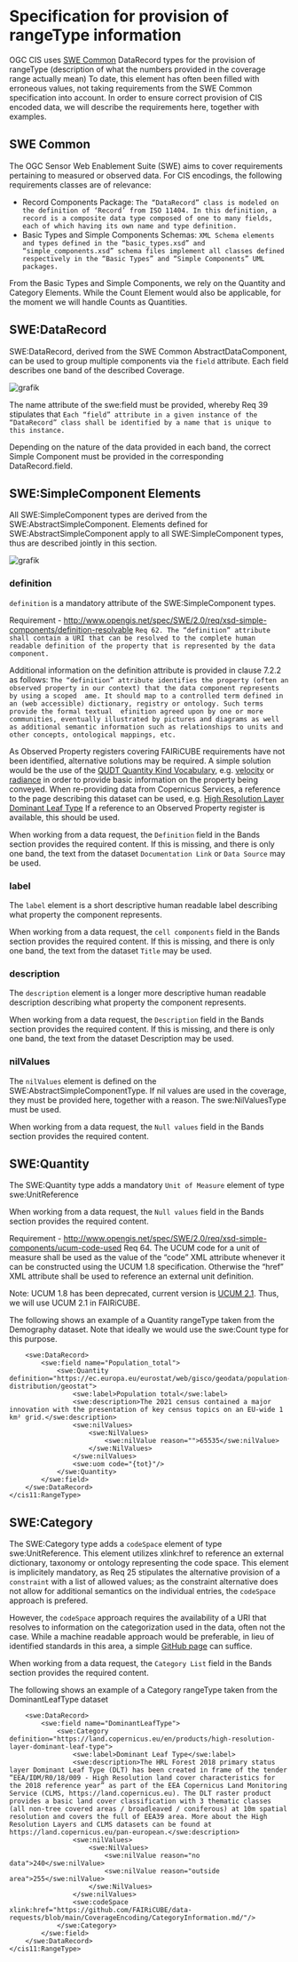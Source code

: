 # Specification for provision of rangeType information

OGC CIS uses [SWE Common](https://portal.ogc.org/files/?artifact_id=41157) DataRecord types for the provision of rangeType (description of what the numbers provided in the coverage range actually mean)
To date, this element has often been filled with erroneous values, not taking requirements from the SWE Common specification into account.
In order to ensure correct provision of CIS encoded data, we will describe the requirements here, together with examples.

## SWE Common
The OGC Sensor Web Enablement Suite (SWE) aims to cover requirements pertaining to measured or observed data. 
For CIS encodings, the following requirements classes are of relevance:
- Record Components Package: `The “DataRecord” class is modeled on the definition of ‘Record’ from ISO 11404. In this definition, a record is a composite data type composed of one to many fields, each of which having its own name and type definition.`
- Basic Types and Simple Components Schemas: `XML Schema elements and types defined in the “basic_types.xsd” and “simple_components.xsd” schema files implement all classes defined respectively in the “Basic Types” and “Simple Components” UML packages.`

From the Basic Types and Simple Components, we rely on the Quantity and Category Elements. 
While the Count Element would also be applicable, for the moment we will handle Counts as Quantities.

## SWE:DataRecord
SWE:DataRecord, derived from the SWE Common AbstractDataComponent, can be used to group multiple components via the `field` attribute. 
Each field describes one band of the described Coverage.

![grafik](https://github.com/FAIRiCUBE/data-requests/assets/11915304/f943b189-cc85-4ccf-a39e-d85cad4a3e6f)

The name attribute of the swe:field must be provided, whereby Req 39 stipulates that `Each “field” attribute in a given instance of the “DataRecord” class shall be identified by a name that is unique to this instance.`

Depending on the nature of the data provided in each band, the correct Simple Component must be provided in the corresponding DataRecord.field.

## SWE:SimpleComponent Elements
All SWE:SimpleComponent types are derived from the SWE:AbstractSimpleComponent. Elements defined for SWE:AbstractSimpleComponent apply to all SWE:SimpleComponent types, thus are described jointly in this section.

![grafik](https://github.com/FAIRiCUBE/data-requests/assets/11915304/04029405-8c1d-4b67-a210-7ce1288423c4)

### definition 
`definition` is a mandatory attribute of the SWE:SimpleComponent types.

Requirement - http://www.opengis.net/spec/SWE/2.0/req/xsd-simple-components/definition-resolvable
`Req 62. The “definition” attribute shall contain a URI that can be resolved to the complete human readable definition of the property that is represented by the data component.`

Additional information on the definition attribute is provided in clause 7.2.2 as follows:
`The “definition” attribute identifies the property (often an observed property in our context) that the data component represents by using a scoped  ame. It should map to a controlled term defined in an (web accessible) dictionary, registry or ontology. Such terms provide the formal textual  efinition agreed upon by one or more communities, eventually illustrated by pictures and diagrams as well as additional semantic information such as relationships to units and other concepts, ontological mappings, etc. `

As Observed Property registers covering FAIRiCUBE requirements have not been identified, alternative solutions may be required. A simple solution would be the use of the [QUDT Quantity Kind Vocabulary](http://qudt.org/2.1/vocab/quantitykind), e.g. [velocity](https://qudt.org/vocab/quantitykind/Velocity) or [radiance](https://qudt.org/vocab/quantitykind/Radiance) in order to provide basic information on the property being conveyed. When re-providing data from Copernicus Services, a reference to the page describing this dataset can be used, e.g. [High Resolution Layer Dominant Leaf Type](https://land.copernicus.eu/en/products/high-resolution-layer-dominant-leaf-type)
If a reference to an Observed Property register is available, this should be used.

When working from a data request, the `Definition` field in the Bands section provides the required content.
If this is missing, and there is only one band, the text from the dataset `Documentation Link` or `Data Source` may be used.

### label
The `label` element is a short descriptive human readable label describing what property the component represents.

When working from a data request, the `cell components` field in the Bands section provides the required content.
If this is missing, and there is only one band, the text from the dataset `Title` may be used.

### description
The `description` element is a longer more descriptive human readable description describing what property the component represents.

When working from a data request, the `Description` field in the Bands section provides the required content.
If this is missing, and there is only one band, the text from the dataset Description may be used.

### nilValues
The `nilValues` element is defined on the SWE:AbstractSimpleComponentType. If nil values are used in the coverage, they must be provided here, together with a reason. The swe:NilValuesType must be used.

When working from a data request, the `Null values` field in the Bands section provides the required content.

## SWE:Quantity
The SWE:Quantity type adds a mandatory `Unit of Measure` element of type swe:UnitReference

When working from a data request, the `Null values` field in the Bands section provides the required content.

Requirement - http://www.opengis.net/spec/SWE/2.0/req/xsd-simple-components/ucum-code-used
Req 64. The UCUM code for a unit of measure shall be used as the value of the “code” XML attribute whenever it can be constructed using the UCUM 1.8 specification. Otherwise the “href” XML attribute shall be used to reference an external unit definition.

Note: UCUM 1.8 has been deprecated, current version is [UCUM 2.1](https://ucum.org/ucum). Thus, we will use UCUM 2.1 in FAIRiCUBE.

The following shows an example of a Quantity rangeType taken from the Demography dataset. Note that ideally we would use the swe:Count type for this purpose.

```<cis11:RangeType>
	<swe:DataRecord>
		<swe:field name="Population_total">
			<swe:Quantity definition="https://ec.europa.eu/eurostat/web/gisco/geodata/population-distribution/geostat">
				<swe:label>Population total</swe:label>
				<swe:description>The 2021 census contained a major innovation with the presentation of key census topics on an EU-wide 1 km² grid.</swe:description>
				<swe:nilValues>
					<swe:NilValues>
						<swe:nilValue reason="">65535</swe:nilValue>
					</swe:NilValues>
				</swe:nilValues>
				<swe:uom code="{tot}"/>
			</swe:Quantity>
		</swe:field>
	</swe:DataRecord>
</cis11:RangeType>
```

## SWE:Category
The SWE:Category type adds a `codeSpace` element of type swe:UnitReference. This element utilizes xlink:href to reference an external dictionary, taxonomy or ontology representing the code space. This element is implicitely mandatory, as Req 25 stipulates the alternative provision of a `constraint` with a list of allowed values; as the constraint alternative does not allow for additional semantics on the individual entries, the `codeSpace` approach is prefered.

However, the `codeSpace` approach requires the availability of a URI that resolves to information on the categorization used in the data, often not the case. While a machine readable approach would be preferable, in lieu of identified standards in this area, a simple [GitHub page](https://github.com/FAIRiCUBE/data-requests/blob/main/CoverageEncoding/CategoryInformation.md) can suffice.

When working from a data request, the `Category List` field in the Bands section provides the required content.

The following shows an example of a Category rangeType taken from the DominantLeafType dataset

```<cis11:RangeType>
	<swe:DataRecord>
		<swe:field name="DominantLeafType">
			<swe:Category definition="https://land.copernicus.eu/en/products/high-resolution-layer-dominant-leaf-type">
				<swe:label>Dominant Leaf Type</swe:label>
				<swe:description>The HRL Forest 2018 primary status layer Dominant Leaf Type (DLT) has been created in frame of the tender “EEA/IDM/R0/18/009 - High Resolution land cover characteristics for the 2018 reference year” as part of the EEA Copernicus Land Monitoring Service (CLMS, https://land.copernicus.eu). The DLT raster product provides a basic land cover classification with 3 thematic classes (all non-tree covered areas / broadleaved / coniferous) at 10m spatial resolution and covers the full of EEA39 area. More about the High Resolution Layers and CLMS datasets can be found at https://land.copernicus.eu/pan-european.</swe:description>
				<swe:nilValues>
					<swe:NilValues>
						<swe:nilValue reason="no data">240</swe:nilValue>
						<swe:nilValue reason="outside area">255</swe:nilValue>
					</swe:NilValues>
				</swe:nilValues>
				<swe:codeSpace xlink:href="https://github.com/FAIRiCUBE/data-requests/blob/main/CoverageEncoding/CategoryInformation.md/"/>
			</swe:Category>
		</swe:field>
	</swe:DataRecord>
</cis11:RangeType>
```

